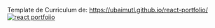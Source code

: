 Template de Curriculum de:
https://ubaimutl.github.io/react-portfolio/
[![react portfoiio](src/assets/images/react%20portfolio%20gif.gif)](https://ubaimutl.github.io/react-portfolio/)

